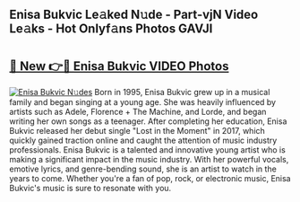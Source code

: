 ## Enisa Bukvic Le𝚊ked N𝚞de - Part-vjN Video Le𝚊ks - Hot Onlyf𝚊ns Photos GAVJI

# <h2><a href="http://ab4233.deff.icu/?id=Enisa+Bukvic">🔗 New 👉🔴 Enisa Bukvic VIDEO Photos</a></h2>

[![Enisa Bukvic N𝚞des](https://i.imgur.com/rIISA9y.gif)](http://ab4233.deff.icu/?id=Enisa+Bukvic)
Born in 1995, Enisa Bukvic grew up in a musical family and began singing at a young age. She was heavily influenced by artists such as Adele, Florence + The Machine, and Lorde, and began writing her own songs as a teenager. After completing her education, Enisa Bukvic released her debut single "Lost in the Moment" in 2017, which quickly gained traction online and caught the attention of music industry professionals. Enisa Bukvic is a talented and innovative young artist who is making a significant impact in the music industry. With her powerful vocals, emotive lyrics, and genre-bending sound, she is an artist to watch in the years to come. Whether you're a fan of pop, rock, or electronic music, Enisa Bukvic's music is sure to resonate with you.
